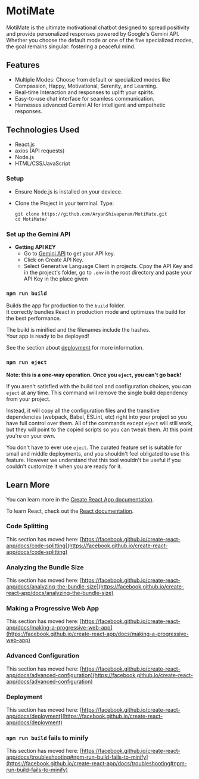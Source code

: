 # MotiMate

MotiMate is the ultimate motivational chatbot designed to spread positivity and provide personalized responses powered by Google's Gemini API. Whether you choose the default mode or one of the five specialized modes, the goal remains singular: fostering a peaceful mind.

## Features

- Multiple Modes: Choose from default or specialized modes like Compassion, Happy, Motivational, Serenity, and Learning.
- Real-time Interaction and responses to uplift your spirits.
- Easy-to-use chat interface for seamless communication.
- Harnesses advanced Gemini AI for intelligent and empathetic responses.

## Technologies Used

- React.js
- axios (API requests)
- Node.js
- HTML/CSS/JavaScript
  
### Setup

- Ensure Node.js is installed on your deviece.
- Clone the Project in your terminal. Type:
  
  ```
  git clone https://github.com/AryanShivapuram/MotiMate.git
  cd MotiMate/
  ```

### Set up the Gemini API

- **Getting API KEY**
  - Go to [Gemini API](https://aistudio.google.com/app/apikey) to get your API key.
  - Click on Create API Key.
  - Select Generative Language Client in projects. Cpoy the API Key and in the project's folder, go to `.env` in the root directory and paste your API Key in the place given


### `npm run build`

Builds the app for production to the `build` folder.\
It correctly bundles React in production mode and optimizes the build for the best performance.

The build is minified and the filenames include the hashes.\
Your app is ready to be deployed!

See the section about [deployment](https://facebook.github.io/create-react-app/docs/deployment) for more information.

### `npm run eject`

**Note: this is a one-way operation. Once you `eject`, you can't go back!**

If you aren't satisfied with the build tool and configuration choices, you can `eject` at any time. This command will remove the single build dependency from your project.

Instead, it will copy all the configuration files and the transitive dependencies (webpack, Babel, ESLint, etc) right into your project so you have full control over them. All of the commands except `eject` will still work, but they will point to the copied scripts so you can tweak them. At this point you're on your own.

You don't have to ever use `eject`. The curated feature set is suitable for small and middle deployments, and you shouldn't feel obligated to use this feature. However we understand that this tool wouldn't be useful if you couldn't customize it when you are ready for it.

## Learn More

You can learn more in the [Create React App documentation](https://facebook.github.io/create-react-app/docs/getting-started).

To learn React, check out the [React documentation](https://reactjs.org/).

### Code Splitting

This section has moved here: [https://facebook.github.io/create-react-app/docs/code-splitting](https://facebook.github.io/create-react-app/docs/code-splitting)

### Analyzing the Bundle Size

This section has moved here: [https://facebook.github.io/create-react-app/docs/analyzing-the-bundle-size](https://facebook.github.io/create-react-app/docs/analyzing-the-bundle-size)

### Making a Progressive Web App

This section has moved here: [https://facebook.github.io/create-react-app/docs/making-a-progressive-web-app](https://facebook.github.io/create-react-app/docs/making-a-progressive-web-app)

### Advanced Configuration

This section has moved here: [https://facebook.github.io/create-react-app/docs/advanced-configuration](https://facebook.github.io/create-react-app/docs/advanced-configuration)

### Deployment

This section has moved here: [https://facebook.github.io/create-react-app/docs/deployment](https://facebook.github.io/create-react-app/docs/deployment)

### `npm run build` fails to minify

This section has moved here: [https://facebook.github.io/create-react-app/docs/troubleshooting#npm-run-build-fails-to-minify](https://facebook.github.io/create-react-app/docs/troubleshooting#npm-run-build-fails-to-minify)
